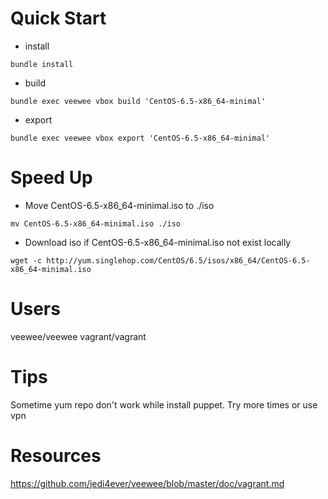 # Quick Start
- install
```
bundle install
```

- build
```
bundle exec veewee vbox build 'CentOS-6.5-x86_64-minimal'
```


- export
```
bundle exec veewee vbox export 'CentOS-6.5-x86_64-minimal'
```

# Speed Up
- Move CentOS-6.5-x86_64-minimal.iso to ./iso
```
mv CentOS-6.5-x86_64-minimal.iso ./iso
```

- Download iso if CentOS-6.5-x86_64-minimal.iso not exist locally
```
wget -c http://yum.singlehop.com/CentOS/6.5/isos/x86_64/CentOS-6.5-x86_64-minimal.iso
```



# Users
veewee/veewee
vagrant/vagrant

# Tips
Sometime yum repo don't work while install puppet. Try more times or use vpn

# Resources
https://github.com/jedi4ever/veewee/blob/master/doc/vagrant.md

